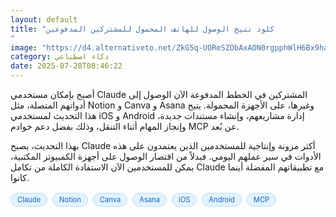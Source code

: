 ```yaml
---
layout: default
title: "كلود تتيح الوصول للهاتف المحمول للمشتركين المدفوعين
"
image: "https://d4.alternativeto.net/ZkG5q-UOReSZObAxAON0rgpphWlH6Bx9haK_8ua3ExU/rs:fill:1520:760:0/g:ce:0:0/YWJzOi8vZGlzdC9jb250ZW50LzE3NTM2OTIzODIxODEucG5n.png"
category: ذكاء اصطناعي
date: 2025-07-28T08:46:22
---
```


أصبح بإمكان مستخدمي Claude المشتركين في الخطط المدفوعة الآن الوصول إلى أدواتهم المتصلة، مثل Notion و Canva و Asana وغيرها، على الأجهزة المحمولة. يتيح هذا التحديث لمستخدمي iOS و Android إدارة مشاريعهم، وإنشاء مستندات جديدة، وإنجاز المهام أثناء التنقل، وذلك بفضل دعم خوادم MCP عن بُعد.

بهذا التحديث، يصبح Claude أكثر مرونة وإنتاجية للمستخدمين الذين يعتمدون على هذه الأدوات في سير عملهم اليومي. فبدلاً من اقتصار الوصول على أجهزة الكمبيوتر المكتبية، يمكن للمستخدمين الآن الاستفادة الكاملة من تكامل Claude مع تطبيقاتهم المفضلة أينما كانوا.

<div style="margin-top:2px; margin-bottom:2px;"><a href="https://bidjadraft.github.io/?query=Claude" style="background:#e3f2fd; color:#1565c0; font-size:80%; border-radius:12px; padding:3px 10px; margin:2px 4px 2px 0; display:inline-block; border:1px solid #bbdefb; text-decoration:none;">Claude</a> <a href="https://bidjadraft.github.io/?query=Notion" style="background:#e3f2fd; color:#1565c0; font-size:80%; border-radius:12px; padding:3px 10px; margin:2px 4px 2px 0; display:inline-block; border:1px solid #bbdefb; text-decoration:none;">Notion</a> <a href="https://bidjadraft.github.io/?query=Canva" style="background:#e3f2fd; color:#1565c0; font-size:80%; border-radius:12px; padding:3px 10px; margin:2px 4px 2px 0; display:inline-block; border:1px solid #bbdefb; text-decoration:none;">Canva</a> <a href="https://bidjadraft.github.io/?query=Asana" style="background:#e3f2fd; color:#1565c0; font-size:80%; border-radius:12px; padding:3px 10px; margin:2px 4px 2px 0; display:inline-block; border:1px solid #bbdefb; text-decoration:none;">Asana</a> <a href="https://bidjadraft.github.io/?query=iOS" style="background:#e3f2fd; color:#1565c0; font-size:80%; border-radius:12px; padding:3px 10px; margin:2px 4px 2px 0; display:inline-block; border:1px solid #bbdefb; text-decoration:none;">iOS</a> <a href="https://bidjadraft.github.io/?query=Android" style="background:#e3f2fd; color:#1565c0; font-size:80%; border-radius:12px; padding:3px 10px; margin:2px 4px 2px 0; display:inline-block; border:1px solid #bbdefb; text-decoration:none;">Android</a> <a href="https://bidjadraft.github.io/?query=MCP" style="background:#e3f2fd; color:#1565c0; font-size:80%; border-radius:12px; padding:3px 10px; margin:2px 4px 2px 0; display:inline-block; border:1px solid #bbdefb; text-decoration:none;">MCP</a></div><br><br>
